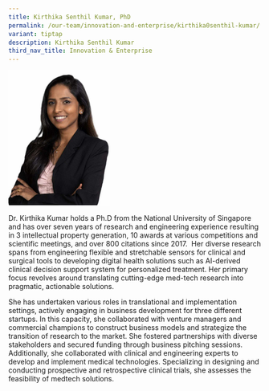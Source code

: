 ```yaml
---
title: Kirthika Senthil Kumar, PhD
permalink: /our-team/innovation-and-enterprise/kirthika0senthil-kumar/
variant: tiptap
description: Kirthika Senthil Kumar
third_nav_title: Innovation & Enterprise
---
```

<p></p>
<div class="isomer-image-wrapper">
<img style="width: 40%;" height="auto" width="100%" alt="Kirthika Senthil Kumar" src="/images/About/Our Team/Innovation and Enterprise/Kirthika_Bio.jpg">
</div>
<p></p>
<p>Dr. Kirthika Kumar holds a Ph.D from the National University of Singapore
and has over seven years of research and engineering experience resulting
in 3 intellectual property generation, 10 awards at various competitions
and scientific meetings, and over 800 citations since 2017.&nbsp; Her diverse
research spans from engineering flexible and stretchable sensors for clinical
and surgical tools to developing digital health solutions such as AI-derived
clinical decision support system for personalized treatment. Her primary
focus revolves around translating cutting-edge med-tech research into pragmatic,
actionable solutions.</p>
<p></p>
<p>She has undertaken various roles in translational and implementation settings,
actively engaging in business development for three different startups.
In this capacity, she collaborated with venture managers and commercial
champions to construct business models and strategize the transition of
research to the market. She fostered partnerships with diverse stakeholders
and secured funding through business pitching sessions. Additionally, she
collaborated with clinical and engineering experts to develop and implement
medical technologies. Specializing in designing and conducting prospective
and retrospective clinical trials, she assesses the feasibility of medtech
solutions.</p>